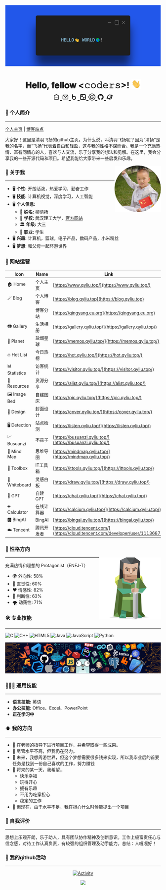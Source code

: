 [<img src="./static/hello.png">](https://www.qyliu.top)

<h1 align="center">𝐇𝐞𝐥𝐥𝐨, 𝐟𝐞𝐥𝐥𝐨𝐰 <𝚌𝚘𝚍𝚎𝚛𝚜></𝚌𝚘𝚍𝚎𝚛𝚜>! <img src="./static/image.gif" width="30px" alt=""><br>

<a href="https://www.qyliu.top/">
  <img align="center" alt="个人主页" width="22px" src="./static/icon/home.svg" />
</a>
  <a href="mailto:01@liushen.fun">
  <img align="center" alt="柳神的邮箱" width="22px" src="./static/icon/email.svg" />
</a>
<a href="https://blog.qyliu.top">
  <img align="center" alt="个人博客" width="22px" src="./static/icon/blog.svg" />
</a>
<a href="https://gallery.qyliu.top">
  <img align="center" alt="柳神的个人相册" width="22px" src="./static/icon/gallery.svg" />
</a>
<a href="https://gitee.com/willow-god">
  <img align="center" alt="gitee首页" width="22px" src="./static/icon/gitee.svg" />
</a>
<a href="https://www.github.com/willow-god">
  <img align="center" alt="github主页" width="22px" src="./static/icon/github.svg" />
</a>
<a href="https://memos.qyliu.top">
  <img align="center" src="./static/icon/memos.svg" alt="个人说说页面" width="22px">
</a>

### 👋 个人简介 
---
[个人主页](https://www.qyliu.top) | [博客站点](https://blog.qyliu.top)

大家好！这里是清羽飞扬的github主页。为什么说，叫清羽飞扬呢？因为“清扬”是我的名字，而“飞扬”代表着自由和轻盈，这与我的性格不谋而合。我是一个充满热情、富有同情心的人，喜欢与人交流，乐于分享我的想法和见解。在这里，我会分享我的一些开源代码和项目。希望我能给大家带来一些启发和乐趣。

<img align='right' src="./static/avatar.png" width="150" alt="person">

### :book: 关于我

---

- 🖥 **个性:** 开朗活泼，热爱学习，勤奋工作
- 🖥 **技能:** 计算机视觉，深度学习，人工智能
- 🖥 **个人信息:**
    - 🧑 **姓名:** 柳清扬
    - 🏫 **学校:** 武汉理工大学，[官方网站](https://www.whut.edu.cn/)
    - 🏛️ **年级:** 大三
    - 👷 **职业:** 学生
- 🖥 **兴趣:** 计算机，篮球，电子产品，数码产品，小米粉丝
- 🖥 **梦想:** 和父母一起环游世界

### 📲 网站运营

| Icon         | Name             | Link                                               |
|--------------|------------------|----------------------------------------------------|
| 🏠 Home      | 个人主页         | [https://www.qyliu.top/](https://www.qyliu.top/)  |
| 🪄 Blog      | 个人博客         | [https://blog.qyliu.top](https://blog.qyliu.top) |
||博客分站|[https://qingyang.eu.org](https://qingyang.eu.org)|
| 📷 Gallery   | 生活相册         | [https://gallery.qyliu.top/](https://gallery.qyliu.top/) |
| 🚀 Planet    | 盐焗星球         | [https://memos.qyliu.top/](https://memos.qyliu.top/) |
| 🔥 Hot List  | 今日热榜         | [https://hot.qyliu.top/](https://hot.qyliu.top/) |
| 📊 Statistics| 访客统计         | [https://visitor.qyliu.top/](https://visitor.qyliu.top/) |
| 💾 Resources | 资源分享         | [https://alist.qyliu.top/](https://alist.qyliu.top/) |
| 🖼️ Image Bed | 自建图床         | [https://pic.qyliu.top/](https://pic.qyliu.top/) |
| 🎨 Design    | 封面设计         | [https://cover.qyliu.top/](https://cover.qyliu.top/) |
| 🖥️ Detection | 站点检测         | [https://listen.qyliu.top/](https://listen.qyliu.top/) |
| 📈 Busuanzi  | 不蒜子           | [https://busuanzi.qyliu.top/](https://busuanzi.qyliu.top/) |
| 🧠 Mind Map  | 思维导图         | [https://mindmap.qyliu.top/](https://mindmap.qyliu.top/) |
| 🔧 Toolbox   | IT工具箱         | [https://ittools.qyliu.top/](https://ittools.qyliu.top/) |
| 📝 Whiteboard| 灵感白板         | [https://draw.qyliu.top/](https://draw.qyliu.top/) |
| 🤖 GPT       | 自建GPT          | [https://chat.qyliu.top/](https://chat.qyliu.top/) |
| ➕ Calculator| 在线计算器       | [https://calcium.qyliu.top/](https://calcium.qyliu.top/) |
| 🅱️ BingAI    | BingAI           | [https://bingai.qyliu.top/](https://bingai.qyliu.top/) |
| ☁️ Tencent   | 腾讯开发者    | [https://cloud.tencent.com/](https://cloud.tencent.com/developer/user/11136875) |

### 🌟 性格方向 

<img src="./static/character.svg" align='right' height="200">

---
充满热情和理想的 Protagonist（ENFJ-T）  
- 🌍 外向性: 58%  
- 🔮 直觉性: 60%  
- ❤️ 情感性: 82%  
- 🧠 判断性: 63%  
- 🌪️ 动荡性: 71%

### 🛠️ 专业技能 

---

![C](https://img.shields.io/badge/-C-000000?style=flat&logo=c) ![C++](https://img.shields.io/badge/-C++-000000?style=flat&logo=c%2B%2B) ![HTML5](https://img.shields.io/badge/-HTML5-000000?style=flat&logo=html5) ![Java](https://img.shields.io/badge/-Java-000000?style=flat&logo=java) ![JavaScript](https://img.shields.io/badge/-JavaScript-000000?style=flat&logo=javascript) ![Python](https://img.shields.io/badge/-Python-000000?style=flat&logo=python)

[<img src="./static/icons.png" alt="点击进入个人站点">](https://www.qyliu.top)

### 👩🏻‍🏭 通用技能
---
- **语言技能:** 英语
- **办公技能:** Office、Excel、PowerPoint
- **正在学习中**

### :arrow_up: 我的方向

---

- 🔨 在老师的指导下进行项目工作，并希望取得一些成果。
- 🔨 尽管水平不高，但我仍在努力。
- 🎯 未来，我想周游世界，但这个梦想需要很多钱来实现，所以我毕业后的首要任务是找到一份自己喜欢的工作，努力赚钱
- 🤞 将来的某一天，我希望...
	- 快乐幸福
	- 玩得开心
	- 拥有乐趣
	- 不用为吃穿担心
	- 稳定的工作
- 🤔 但现在，由于水平不足，我在担心什么时候能提出一个项目

### 📝 自我评价 
---
思想上乐观开朗，乐于助人，具有团队协作精神及创新意识。工作上极富责任心与信念感，对待工作认真负责，有较强的组织管理及动手能力。总结：人嘎嘎好！

### 🚀 我的github活动 
---
<p align="center">
  <a href="https://blog.qyliu.top">
    <img src="https://github-readme-activity-graph.vercel.app/graph?username=willow-god&theme=github-compact&custom_title=Activity&radius=30&height=250" alt="Activity">
  </a>
</p>

<p align="center">
  <a href="https://blog.qyliu.top">
    <img src="https://github-profile-trophy.vercel.app/?username=willow-god&theme=gruvbox&row=1&column=7&no-frame=true&no-bg=true" />
  </a>
</p>
